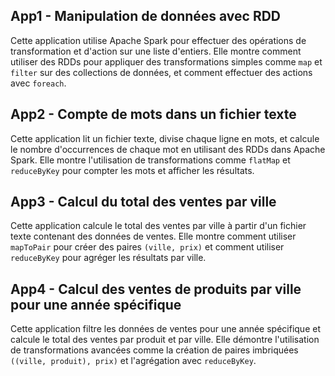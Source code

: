 
## App1 - Manipulation de données avec RDD
Cette application utilise Apache Spark pour effectuer des opérations de transformation et d'action sur une liste d'entiers. Elle montre comment utiliser des RDDs pour appliquer des transformations simples comme `map` et `filter` sur des collections de données, et comment effectuer des actions avec `foreach`.

## App2 - Compte de mots dans un fichier texte
Cette application lit un fichier texte, divise chaque ligne en mots, et calcule le nombre d'occurrences de chaque mot en utilisant des RDDs dans Apache Spark. Elle montre l'utilisation de transformations comme `flatMap` et `reduceByKey` pour compter les mots et afficher les résultats.

## App3 - Calcul du total des ventes par ville
Cette application calcule le total des ventes par ville à partir d'un fichier texte contenant des données de ventes. Elle montre comment utiliser `mapToPair` pour créer des paires `(ville, prix)` et comment utiliser `reduceByKey` pour agréger les résultats par ville.

## App4 - Calcul des ventes de produits par ville pour une année spécifique
Cette application filtre les données de ventes pour une année spécifique et calcule le total des ventes par produit et par ville. Elle démontre l'utilisation de transformations avancées comme la création de paires imbriquées `((ville, produit), prix)` et l'agrégation avec `reduceByKey`.
